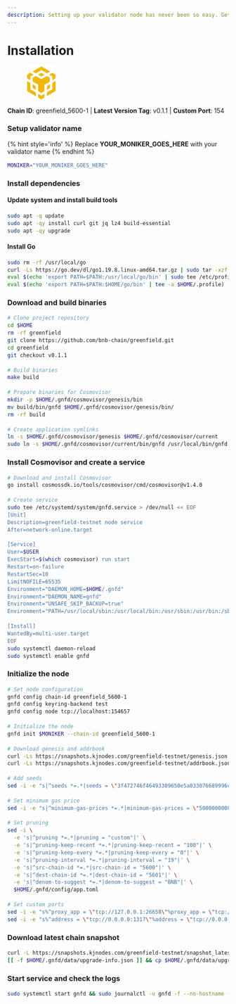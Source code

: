 ```yaml
---
description: Setting up your validator node has never been so easy. Get your validator running in minutes by following step by step instructions.
---
```


# Installation

<figure><img src="https://raw.githubusercontent.com/kj89/cosmos-images/main/logos/greenfield.png" alt=""><figcaption></figcaption></figure>

**Chain ID**: greenfield_5600-1 | **Latest Version Tag**: v0.1.1 | **Custom Port**: 154

### Setup validator name

{% hint style='info' %}
Replace **YOUR_MONIKER_GOES_HERE** with your validator name
{% endhint %}

```bash
MONIKER="YOUR_MONIKER_GOES_HERE"
```

### Install dependencies

#### Update system and install build tools

```bash
sudo apt -q update
sudo apt -qy install curl git jq lz4 build-essential
sudo apt -qy upgrade
```

#### Install Go

```bash
sudo rm -rf /usr/local/go
curl -Ls https://go.dev/dl/go1.19.8.linux-amd64.tar.gz | sudo tar -xzf - -C /usr/local
eval $(echo 'export PATH=$PATH:/usr/local/go/bin' | sudo tee /etc/profile.d/golang.sh)
eval $(echo 'export PATH=$PATH:$HOME/go/bin' | tee -a $HOME/.profile)
```

### Download and build binaries

```bash
# Clone project repository
cd $HOME
rm -rf greenfield
git clone https://github.com/bnb-chain/greenfield.git
cd greenfield
git checkout v0.1.1

# Build binaries
make build

# Prepare binaries for Cosmovisor
mkdir -p $HOME/.gnfd/cosmovisor/genesis/bin
mv build/bin/gnfd $HOME/.gnfd/cosmovisor/genesis/bin/
rm -rf build

# Create application symlinks
ln -s $HOME/.gnfd/cosmovisor/genesis $HOME/.gnfd/cosmovisor/current
sudo ln -s $HOME/.gnfd/cosmovisor/current/bin/gnfd /usr/local/bin/gnfd
```

### Install Cosmovisor and create a service

```bash
# Download and install Cosmovisor
go install cosmossdk.io/tools/cosmovisor/cmd/cosmovisor@v1.4.0

# Create service
sudo tee /etc/systemd/system/gnfd.service > /dev/null << EOF
[Unit]
Description=greenfield-testnet node service
After=network-online.target

[Service]
User=$USER
ExecStart=$(which cosmovisor) run start
Restart=on-failure
RestartSec=10
LimitNOFILE=65535
Environment="DAEMON_HOME=$HOME/.gnfd"
Environment="DAEMON_NAME=gnfd"
Environment="UNSAFE_SKIP_BACKUP=true"
Environment="PATH=/usr/local/sbin:/usr/local/bin:/usr/sbin:/usr/bin:/sbin:/bin:/usr/games:/usr/local/games:/snap/bin:$HOME/.gnfd/cosmovisor/current/bin"

[Install]
WantedBy=multi-user.target
EOF
sudo systemctl daemon-reload
sudo systemctl enable gnfd
```

### Initialize the node

```bash
# Set node configuration
gnfd config chain-id greenfield_5600-1
gnfd config keyring-backend test
gnfd config node tcp://localhost:154657

# Initialize the node
gnfd init $MONIKER --chain-id greenfield_5600-1

# Download genesis and addrbook
curl -Ls https://snapshots.kjnodes.com/greenfield-testnet/genesis.json > $HOME/.gnfd/config/genesis.json
curl -Ls https://snapshots.kjnodes.com/greenfield-testnet/addrbook.json > $HOME/.gnfd/config/addrbook.json

# Add seeds
sed -i -e "s|^seeds *=.*|seeds = \"3f472746f46493309650e5a033076689996c8881@greenfield-testnet.rpc.kjnodes.com:154659\"|" $HOME/.gnfd/config/config.toml

# Set minimum gas price
sed -i -e "s|^minimum-gas-prices *=.*|minimum-gas-prices = \"5000000000BNB\"|" $HOME/.gnfd/config/app.toml

# Set pruning
sed -i \
  -e 's|^pruning *=.*|pruning = "custom"|' \
  -e 's|^pruning-keep-recent *=.*|pruning-keep-recent = "100"|' \
  -e 's|^pruning-keep-every *=.*|pruning-keep-every = "0"|' \
  -e 's|^pruning-interval *=.*|pruning-interval = "19"|' \
  -e 's|^src-chain-id *=.*|src-chain-id = "5600"|' \
  -e 's|^dest-chain-id *=.*|dest-chain-id = "5601"|' \
  -e 's|^denom-to-suggest *=.*|denom-to-suggest = "BNB"|' \
  $HOME/.gnfd/config/app.toml

# Set custom ports
sed -i -e "s%^proxy_app = \"tcp://127.0.0.1:26658\"%proxy_app = \"tcp://127.0.0.1:154658\"%; s%^laddr = \"tcp://127.0.0.1:26657\"%laddr = \"tcp://127.0.0.1:154657\"%; s%^pprof_laddr = \"localhost:6060\"%pprof_laddr = \"localhost:154060\"%; s%^laddr = \"tcp://0.0.0.0:26656\"%laddr = \"tcp://0.0.0.0:154656\"%; s%^prometheus_listen_addr = \":26660\"%prometheus_listen_addr = \":154660\"%" $HOME/.gnfd/config/config.toml
sed -i -e "s%^address = \"tcp://0.0.0.0:1317\"%address = \"tcp://0.0.0.0:154317\"%; s%^address = \":8080\"%address = \":154080\"%; s%^address = \"0.0.0.0:9090\"%address = \"0.0.0.0:154090\"%; s%^address = \"0.0.0.0:9091\"%address = \"0.0.0.0:154091\"%; s%:8545%:154545%; s%:8546%:154546%; s%:6065%:154065%" $HOME/.gnfd/config/app.toml
```

### Download latest chain snapshot

```bash
curl -L https://snapshots.kjnodes.com/greenfield-testnet/snapshot_latest.tar.lz4 | tar -Ilz4 -xf - -C $HOME/.gnfd
[[ -f $HOME/.gnfd/data/upgrade-info.json ]] && cp $HOME/.gnfd/data/upgrade-info.json $HOME/.gnfd/cosmovisor/genesis/upgrade-info.json
```

### Start service and check the logs

```bash
sudo systemctl start gnfd && sudo journalctl -u gnfd -f --no-hostname -o cat
```
